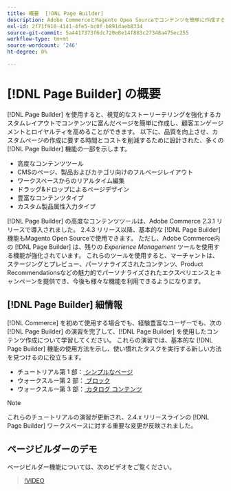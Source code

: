 ```yaml
---
title: 概要  [!DNL Page Builder]
description: Adobe CommerceとMagento Open Sourceでコンテンツを簡単に作成するための  [!DNL Page Builder]  ツールについて説明します。
exl-id: 2f71f910-4141-4fe5-bc0f-b891daeb8334
source-git-commit: 5a4417373f6dc720e8e14f883c27348a475ec255
workflow-type: tm+mt
source-wordcount: '246'
ht-degree: 0%

---
```


# [!DNL Page Builder] の概要

[!DNL Page Builder] を使用すると、視覚的なストーリーテリングを強化するカスタムレイアウトでコンテンツに富んだページを簡単に作成し、顧客エンゲージメントとロイヤルティを高めることができます。 以下に、品質を向上させ、カスタムページの作成に要する時間とコストを削減するために設計された、多くの [!DNL Page Builder] 機能の一部を示します。

- 高度なコンテンツツール
- CMSのページ、製品およびカテゴリ向けのフルページレイアウト
- ワークスペースからのリアルタイム編集
- ドラッグ&amp;ドロップによるページデザイン
- 豊富なコンテンツタイプ
- カスタム製品属性入力タイプ

[!DNL Page Builder] の高度なコンテンツツールは、Adobe Commerce 2.3.1 リリースで導入されました。 2.4.3 リリース以降、基本的な [!DNL Page Builder] 機能もMagento Open Sourceで使用できます。 ただし、Adobe Commerce内の [!DNL Page Builder] は、残りの _Experience Management_ ツールを使用する機能が強化されています。 これらのツールを使用すると、マーチャントは、ステージングとプレビュー、パーソナライズされたコンテンツ、Product Recommendationsなどの魅力的でパーソナライズされたエクスペリエンスとキャンペーンを提供でき、今後も様々な機能を利用できるようになります。

## [!DNL Page Builder] 細情報

[!DNL Commerce] を初めて使用する場合でも、経験豊富なユーザーでも、次の [!DNL Page Builder] の演習を完了して、[!DNL Page Builder] を使用したコンテンツ作成について学習してください。 これらの演習では、基本的な [!DNL Page Builder] 機能の使用方法を示し、使い慣れたタスクを実行する新しい方法を見つけるのに役立ちます。

- チュートリアル第 1 部：[ シンプルなページ ](1-simple-page.md)
- ウォークスルー第 2 部：[ ブロック ](2-blocks.md)
- ウォークスルー第 3 部：[ カタログ コンテンツ ](3-catalog-content.md)

>[!NOTE]
>
>これらのチュートリアルの演習が更新され、2.4.x リリースラインの [!DNL Page Builder] ワークスペースに対する重要な変更が反映されました。

## ページビルダーのデモ

ページビルダー機能については、次のビデオをご覧ください。

>[!VIDEO](https://video.tv.adobe.com/v/343781?quality=12)